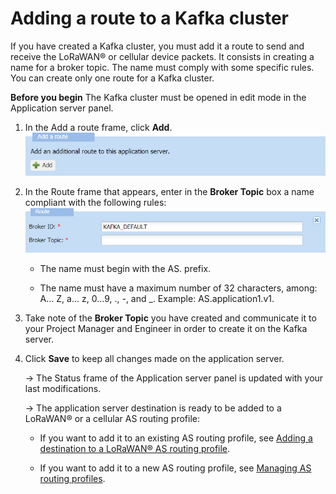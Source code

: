 # Adding a route to a Kafka cluster

If you have created a Kafka cluster, you must add it a route to send and
receive the LoRaWAN® or cellular device packets. It consists in creating
a name for a broker topic. The name must comply with some specific
rules. You can create only one route for a Kafka cluster.

**Before you begin** The Kafka cluster must be opened in edit mode in
the Application server panel.

1.  In the Add a route frame, click **Add**.
    ![](../../_images/adding-a-route-to-an-http.png)

2.  In the Route frame that appears, enter in the **Broker Topic** box a
    name compliant with the following rules:
    ![](../../_images/adding-a-route-to-a-kafka.png)

    - The name must begin with the AS. prefix.

    - The name must have a maximum number of 32 characters, among: A\...
      Z, a\... z, 0\...9, ., -, and \_. Example: AS.application1.v1.

3.  Take note of the **Broker Topic** you have created and communicate
    it to your Project Manager and Engineer in order to create it on the
    Kafka server.

4.  Click **Save** to keep all changes made on the application server.

    -\> The Status frame of the Application server panel is updated with
    your last modifications.

    -\> The application server destination is ready to be added to a
    LoRaWAN® or a cellular AS routing profile:

    - If you want to add it to an existing AS routing profile, see
      [Adding a destination to a LoRaWAN® AS routing       profile](../manage-as-routing-profiles/add-destination-to-lorawan-as-routing-profile).

    - If you want to add it to a new AS routing profile, see [Managing       AS routing profiles](../manage-as-routing-profiles/index).
